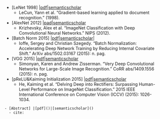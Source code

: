 - [LeNet 1998] |[pdf](http://yann.lecun.com/exdb/publis/pdf/lecun-01a.pdf)|[semanticscholar](https://www.semanticscholar.org/paper/Gradient-based-learning-applied-to-document-LeCun-Bottou/162d958ff885f1462aeda91cd72582323fd6a1f4)
  - LeCun, Yann et al. “Gradient-based learning applied to document recognition.” (1998).
- [AlexNet 2012] |[pad](https://nbviewer.jupyter.org/github/Ringares/paper_hub/blob/master/DeepCV/%5BAlexNet2012%5DalexImagenetClassificationWithDeepConvolutionalNeuralNetworks.pdf)|[semanticscholar](https://www.semanticscholar.org/paper/ImageNet-Classification-with-Deep-Convolutional-Krizhevsky-Sutskever/abd1c342495432171beb7ca8fd9551ef13cbd0ff)
  - Krizhevsky, Alex et al. “ImageNet Classification with Deep Convolutional Neural Networks.” NIPS (2012).
- [Batch Norm 2015] |[pdf](https://arxiv.org/pdf/1502.03167.pdf)|[semanticscholar](https://www.semanticscholar.org/paper/Batch-Normalization%3A-Accelerating-Deep-Network-by-Ioffe-Szegedy/4d376d6978dad0374edfa6709c9556b42d3594d3)|
  - Ioffe, Sergey and Christian Szegedy. “Batch Normalization: Accelerating Deep Network Training by Reducing Internal Covariate Shift.” ArXiv abs/1502.03167 (2015): n. pag.
- [VGG 2015] |[pdf](https://nbviewer.jupyter.org/github/Ringares/paper_hub/blob/master/DeepCV/%5BVGG2015%5DVeryDeepConvolutionalNetworksForLargeScaleImageRecognition.pdf)|[semanticscholar](https://www.semanticscholar.org/paper/Very-Deep-Convolutional-Networks-for-Large-Scale-Simonyan-Zisserman/eb42cf88027de515750f230b23b1a057dc782108)
  - Simonyan, Karen and Andrew Zisserman. “Very Deep Convolutional Networks for Large-Scale Image Recognition.” CoRR abs/1409.1556 (2015): n. pag.
- [pReLU&Kaiming Initialization 2015] |[pdf](https://nbviewer.jupyter.org/github/Ringares/paper_hub/blob/master/DeepCV/%5BpReLU%26KaimingInitialization2015%5DkaimingDelvingDeepIntoRectifiers_SurpassingHumanLevelPerformanceOnImageNetClassification.pdf)|[semanticscholar](https://www.semanticscholar.org/paper/Delving-Deep-into-Rectifiers%3A-Surpassing-on-He-Zhang/d6f2f611da110b5b5061731be3fc4c7f45d8ee23)
  - He, Kaiming et al. “Delving Deep into Rectifiers: Surpassing Human-Level Performance on ImageNet Classification.” 2015 IEEE International Conference on Computer Vision (ICCV) (2015): 1026-1034.

```
- [Abstract] |[pdf]()|[semanticscholar]()
  - cite:
```
